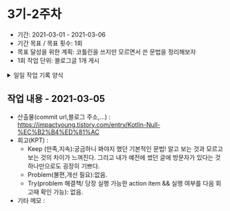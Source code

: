 # 3기-2주차
- 기간: 2021-03-01 - 2021-03-06
- 기간 목표 / 목표 횟수: 1회
- 목표 달성을 위한 계획: 코틀린을 쓰지만 모르면서 쓴 문법을 정리해보자
- 1회 작업 단위: 블로그글 1개 게시
  
<details><summary>일일 작업 기록 양식</summary>

양식 1. KPT  

## 작업 내용 - 작업일
- 산출물(commit url,블로그 주소,...) : 
- 회고(KPT) :
  - Keep (만족,지속):
  - Problem(불편,개선 필요):
  - Try(problem 해결책/ 당장 실행 가능한 action item && 실행 여부를 다음 회고때 확인 가능): 
- 기타 메모 : 

양식 2. [5Fs](http://egloos.zum.com/agile/v/4122099)

## 작업 내용 - 작업일
- 산출물(commit url,블로그 주소,...) : 
- 회고(5Fs) :
  - 사실 (Facts) :
  - 느낌 (Feeling) :
  - 배운 점 (Findings)
  - 미래의 행동계획 (Future / action item): 
  - 피드백 (Feedback / 스크럼 기간 동안 Future 실행 후, 주간회고 직전 항목 채우기):
- 기타 메모 : 

</details>

## 작업 내용 - 2021-03-05
- 산출물(commit url,블로그 주소,...) : https://impactyoung.tistory.com/entry/Kotlin-Null-%EC%B2%B4%ED%81%AC
- 회고(KPT) :
  - Keep (만족,지속):궁금하니 봐야지 했던 기본적인 문법! 알고 보는 것과 모르고 보는 것의 차이가 느껴진다. 그리고 내가 예전에 썼던 글에 방문자가 있다는 것 하나만으로도 굉장히 기쁘다.
  - Problem(불편,개선 필요):없음.
  - Try(problem 해결책/ 당장 실행 가능한 action item && 실행 여부를 다음 회고때 확인 가능): 없음.
- 기타 메모 : 
